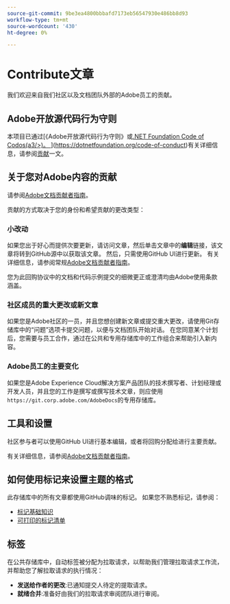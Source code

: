 ```yaml
---
source-git-commit: 9be3ea4800bbbafd7173eb56547930e486bb8d93
workflow-type: tm+mt
source-wordcount: '430'
ht-degree: 0%

---
```

# Contribute文章

我们欢迎来自我们社区以及文档团队外部的Adobe员工的贡献。

## Adobe开放源代码行为守则

本项目已通过[《Adobe开放源代码行为守则》或[.NET Foundation Code of Codos(a3/>)。 ](code-of-conduct.md)](https://dotnetfoundation.org/code-of-conduct)有关详细信息，请参阅[贡献](contributing.md)一文。

## 关于您对Adobe内容的贡献

请参阅[Adobe文档贡献者指南](https://docs.adobe.com/content/help/en/contributor/contributor-guide/introduction.html)。

贡献的方式取决于您的身份和希望贡献的更改类型：

### 小改动

如果您出于好心而提供次要更新，请访问文章，然后单击文章中的&#x200B;**编辑**&#x200B;链接，该文章将转到GitHub源中以获取该文章。 然后，只需使用GitHub UI进行更新。 有关详细信息，请参阅常规[Adobe文档贡献者指南](https://docs.adobe.com/content/help/en/contributor/contributor-guide/introduction.html)。

您为此回购协议中的文档和代码示例提交的细微更正或澄清均由Adobe使用条款涵盖。

### 社区成员的重大更改或新文章

如果您是Adobe社区的一员，并且您想创建新文章或提交重大更改，请使用Git存储库中的“问题”选项卡提交问题，以便与文档团队开始对话。 在您同意某个计划后，您需要与员工合作，通过在公共和专用存储库中的工作组合来帮助引入新内容。

<!--
If you submit a pull request with significant changes to documentation and code examples, you'll see a message in the pull request asking you to submit an online contribution license agreement (CLA). We need you to complete the online form before we can review your pull request.
-->

### Adobe员工的主要变化

如果您是Adobe Experience Cloud解决方案产品团队的技术撰写者、计划经理或开发人员，并且您的工作是撰写或撰写技术文章，则应使用`https://git.corp.adobe.com/AdobeDocs`的专用存储库。

<!--Employees from other parts of the Adobe world should use the public repo for minor updates.-->

## 工具和设置

社区参与者可以使用GitHub UI进行基本编辑，或者将回购分配给进行主要贡献。

有关详细信息，请参阅[Adobe文档贡献者指南](https://docs.adobe.com/content/help/en/contributor/contributor-guide/introduction.html)。

## 如何使用标记来设置主题的格式

此存储库中的所有文章都使用GitHub调味的标记。 如果您不熟悉标记，请参阅：

* [标记基础知识](https://help.github.com/articles/getting-started-with-writing-and-formatting-on-github/)
* [可打印的标记清单](https://guides.github.com/pdfs/markdown-cheatsheet-online.pdf)

## 标签

在公共存储库中，自动标签被分配为拉取请求，以帮助我们管理拉取请求工作流，并帮助您了解拉取请求的执行情况：

* **发送给作者的更改**:已通知提交人待定的提取请求。
* **就绪合并**:准备好由我们的拉取请求审阅团队进行审阅。
